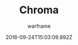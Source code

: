 ---
title: Chroma
seoTitle: Warframe Chroma. Chroma Abilities. Warfame Chroma Builds
description: Chroma controls the primal elements. His abilities are altered depending on the element of his choosing, making him a very versatile warframe.
date: 2018-09-24T15:03:09.892Z
author: warframe
layout: warframes
permalink: /warframes/chroma/
image: /images/frames/chroma.jpg
video_url: _cRYp1cov1o
---